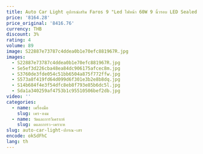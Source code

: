 ```yaml
---
title: Auto Car Light อุปกรณ์เสริม Faros 9 "Led ไฟหน้า 60W 9 นิ้วรอบ LED Sealed Beam ไฟหน้า Drl สําหรับ JEEP Wrangler Jl ไฟหน้า
price: '8164.28'
price_original: '8416.76'
currency: THB
discount: 3%
rating: 4
volume: 89
image: S22887e73787c4ddea0b1e70efc881967R.jpg
images:
  - S22887e73787c4ddea0b1e70efc881967R.jpg
  - Se5ef3d226cba48ea84dc906175afcec8m.jpg
  - S3760de3fde054c51bb6504a875f772ffw.jpg
  - S573a8f419fd64d099d6f301e3b2e8b8dq.jpg
  - S14b684f4e3f54dfc8eb8f793e85b6dc5l.jpg
  - Sda1a340259af4753b1c95510506bef2db.jpg
video: ''
categories:
  - name: เครื่องมือ
    slug: เคร-องม
  - name: วัดและการวิเคราะห์
    slug: ดและการว-เคราะห
slug: auto-car-light-ปกรณ-เสร
encode: okSdFhC
lang: th
---
```

  
